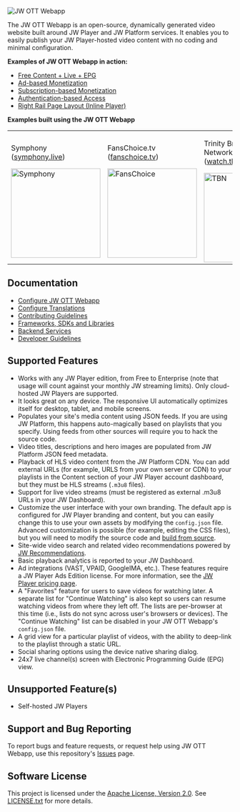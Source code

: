 ![JW OTT Webapp](docs/_images/homepage-screenshot.png)

The JW OTT Webapp is an open-source, dynamically generated video website built around JW Player and JW Platform services. It enables you to easily publish your JW Player-hosted video content with no coding and minimal configuration.

**Examples of JW OTT Webapp in action:**

- [Free Content + Live + EPG](https://app-preview.jwplayer.com/?app-config=225tvq1i)
- [Ad-based Monetization](https://app-preview.jwplayer.com/?app-config=egpovogv)
- [Subscription-based Monetization](https://app-preview.jwplayer.com/?app-config=kziwdpjr)
- [Authentication-based Access](https://app-preview.jwplayer.com/?app-config=ajs7jdfk)
- [Right Rail Page Layout (Inline Player)](https://app-preview.jwplayer.com/?app-config=1rbui8uf)

**Examples built using the JW OTT Webapp**

<table>
  <tr>
    <td>
      <p>Symphony <br/> (<a href="https://symphony.live/">symphony.live</a>)</p>
      <img src="docs/_images/symphony.png" alt="Symphony" height="200">
    </td>
    <td>
      <p>FansChoice.tv  <br/> (<a href="https://www.fanschoice.tv/">fanschoice.tv</a>)</p>
      <img src="docs/_images/fanschoice.png" alt="FansChoice" height="200">
    </td>
    <td>
      <p>Trinity Broadcasting Network  <br/> (<a href="https://watch.tbn.org/">watch.tbn.org</a>)</p>
      <img src="docs/_images/tbn.png" alt="TBN" height="200">
    </td>
  </tr>
</table>

## Documentation

- [Configure JW OTT Webapp](./docs/configuration.md)
- [Configure Translations](./docs/translations.md)
- [Contributing Guidelines](CONTRIBUTING.md)
- [Frameworks, SDKs and Libraries](./platforms/web/docs/frameworks.md)
- [Backend Services](./packages/common/docs/backend-services.md)
- [Developer Guidelines](./docs/developer-guidelines.md)

## Supported Features

- Works with any JW Player edition, from Free to Enterprise (note that usage will count against your monthly JW streaming limits). Only cloud-hosted JW Players are supported.
- It looks great on any device. The responsive UI automatically optimizes itself for desktop, tablet, and mobile screens.
- Populates your site's media content using JSON feeds. If you are using JW Platform, this happens auto-magically based on playlists that you specify. Using feeds from other sources will require you to hack the source code.
- Video titles, descriptions and hero images are populated from JW Platform JSON feed metadata.
- Playback of HLS video content from the JW Platform CDN. You can add external URLs (for example, URLS from your own server or CDN) to your playlists in the Content section of your JW Player account dashboard, but they must be HLS streams (`.m3u8` files).
- Support for live video streams (must be registered as external .m3u8 URLs in your JW Dashboard).
- Customize the user interface with your own branding. The default app is configured for JW Player branding and content, but you can easily change this to use your own assets by modifying the `config.json` file. Advanced customization is possible (for example, editing the CSS files), but you will need to modify the source code and [build from source](docs/build-from-source.md).
- Site-wide video search and related video recommendations powered by [JW Recommendations](https://docs.jwplayer.com/platform/docs/vdh-create-a-recommendations-playlist).
- Basic playback analytics is reported to your JW Dashboard.
- Ad integrations (VAST, VPAID, GoogleIMA, etc.). These features require a JW Player Ads Edition license. For more information, see the [JW Player pricing page](https://www.jwplayer.com/pricing/).
- A "Favorites" feature for users to save videos for watching later. A separate list for "Continue Watching" is also kept so users can resume watching videos from where they left off. The lists are per-browser at this time (i.e., lists do not sync across user's browsers or devices). The "Continue Watching" list can be disabled in your JW OTT Webapp's `config.json` file.
- A grid view for a particular playlist of videos, with the ability to deep-link to the playlist through a static URL.
- Social sharing options using the device native sharing dialog.
- 24x7 live channel(s) screen with Electronic Programming Guide (EPG) view.

## Unsupported Feature(s)

- Self-hosted JW Players

## Support and Bug Reporting

To report bugs and feature requests, or request help using JW OTT Webapp, use this repository's [Issues](https://github.com/jwplayer/ott-web-app/issues) page.

## Software License

This project is licensed under the [Apache License, Version 2.0](https://www.apache.org/licenses/LICENSE-2.0). See [LICENSE.txt](LICENSE.txt) for more details.
